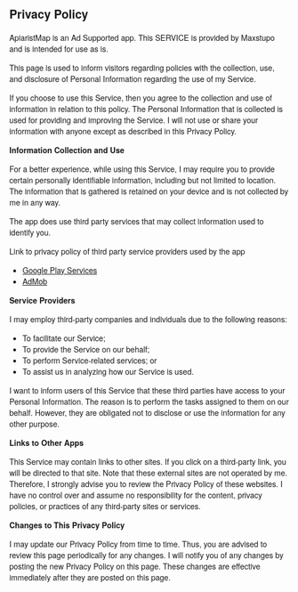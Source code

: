 <!DOCTYPE html>
<html><head>
<meta http-equiv="content-type" content="text/html; charset=UTF-8">
        <meta charset="utf-8">
        <meta name="viewport" content="width=device-width">
        <title>Privacy Policy</title>
        <style>body {
            font-family: "Helvetica Neue", Helvetica, Arial, sans-serif;
            padding: 1em;
        }</style>
    </head>
    <body><h2>Privacy Policy</h2>
        <p>ApiaristMap is an Ad Supported app. This SERVICE is provided by Maxstupo and is intended for use as is.
        </p>
        <p>This page is used to inform visitors regarding policies with the collection, use, and
            disclosure of Personal Information regarding the use of my Service.
        </p>
        <p>If you choose to use this Service, then you agree to the collection and use of information in relation
            to this policy. The Personal Information that is collected is used for providing and improving the
            Service. I will not use or share your information with anyone except as described
            in this Privacy Policy.
        </p>
        <p></p> <p><strong>Information Collection and Use</strong></p>
        <p>For a better experience, while using this Service, I may 
require you to provide certain
            personally identifiable information, including but not 
limited to location. The information that is gathered is retained on 
your device and is not collected by me in any way.
        </p>
        <p>The app does use third party services that may collect information used to identify you.</p>
        <div><p>Link to privacy policy of third party service providers used by the app</p>
            <ul>
                <li><a href="https://www.google.com/policies/privacy/" target="_blank">Google Play Services</a></li>
                <li><a href="https://support.google.com/admob/answer/6128543?hl=en" target="_blank">AdMob</a></li> <!----> <!----> <!----> <!----></ul>
        </div>
        <p><strong>Service Providers</strong></p>
        <p>I may employ third-party companies and individuals due to the following reasons:</p>
        <ul>
            <li>To facilitate our Service;</li>
            <li>To provide the Service on our behalf;</li>
            <li>To perform Service-related services; or</li>
            <li>To assist us in analyzing how our Service is used.</li>
        </ul>
        <p> I want to inform users of this Service that these third parties have access to your
            Personal Information. The reason is to perform the tasks assigned to them on our behalf. However, they
            are obligated not to disclose or use the information for any other purpose.
        </p>
        <p><strong>Links to Other Apps</strong></p>
        <p>This Service may contain links to other sites. If you click on a third-party link, you will be directed
            to that site. Note that these external sites are not operated by me. Therefore, I strongly
            advise you to review the Privacy Policy of these websites. I have no control over
            and assume no responsibility for the content, privacy policies, or practices of any third-party sites
            or services.
        </p>
        <p><strong>Changes to This Privacy Policy</strong></p>
        <p> I may update our Privacy Policy from time to time. Thus, you are advised to review
            this page periodically for any changes. I will notify you of any changes by posting
            the new Privacy Policy on this page. These changes are effective immediately after they are posted on
            this page.
        </p>
    

<style type="text/css">
    /* loading */
    .lt-sk-three-bounce {
      margin: 2px auto;
      width: 100%;
      text-align: center; }
      .lt-sk-three-bounce .lt-sk-child {
        width: 5px;
        height: 5px;
        background-color: #333;
        border-radius: 100%;
        display: inline-block;
        -webkit-animation: lt-sk-three-bounce 1.4s ease-in-out 0s infinite both;
                animation: lt-sk-three-bounce 1.4s ease-in-out 0s infinite both; }
      .lt-sk-three-bounce .lt-sk-bounce1 {
        -webkit-animation-delay: -0.32s;
                animation-delay: -0.32s; }
      .lt-sk-three-bounce .lt-sk-bounce2 {
        -webkit-animation-delay: -0.16s;
                animation-delay: -0.16s; }

    @-webkit-keyframes lt-sk-three-bounce {
      0%, 80%, 100% {
        -webkit-transform: scale(0);
                transform: scale(0); }
      40% {
        -webkit-transform: scale(1);
                transform: scale(1); } }

    @keyframes lt-sk-three-bounce {
      0%, 80%, 100% {
        -webkit-transform: scale(0);
                transform: scale(0); }
      40% {
        -webkit-transform: scale(1);
                transform: scale(1); } }
  </style></body></html>